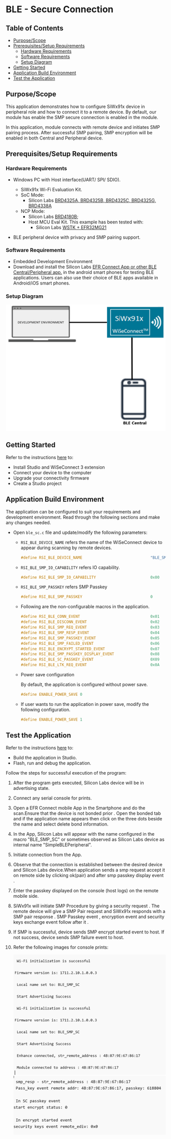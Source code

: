 # BLE - Secure Connection

## Table of Contents

- [Purpose/Scope](#purposescope)
- [Prerequisites/Setup Requirements](#prerequisitessetup-requirements)
  - [Hardware Requirements](#hardware-requirements)
  - [Software Requirements](#software-requirements)
  - [Setup Diagram](#setup-diagram)
- [Getting Started](#getting-started)
- [Application Build Environment](#application-build-environment)
- [Test the Application](#test-the-application)

## Purpose/Scope

This application demonstrates how to configure SiWx91x device in peripheral role and how to connect it to a remote device. By default, our module has enable the SMP secure connection is enabled in the module.

In this application, module connects with remote device and initiates SMP pairing process.  After successful SMP pairing, SMP encryption will be enabled in both Central and Peripheral device.

## Prerequisites/Setup Requirements

### Hardware Requirements

- Windows PC with Host interface(UART/ SPI/ SDIO).
  - SiWx91x Wi-Fi Evaluation Kit.
  - SoC Mode:
    - Silicon Labs [BRD4325A, BRD4325B, BRD4325C, BRD4325G, BRD4338A](https://www.silabs.com/)
  - NCP Mode:
    - Silicon Labs [BRD4180B](https://www.silabs.com/);
    - Host MCU Eval Kit. This example has been tested with:
      - Silicon Labs [WSTK + EFR32MG21](https://www.silabs.com/development-tools/wireless/efr32xg21-bluetooth-starter-kit)

- BLE peripheral device with privacy and SMP pairing support.

### Software Requirements

- Embedded Development Environment
- Download and install the Silicon Labs [EFR Connect App or other BLE Central/Peripheral app.](https://www.silabs.com/developers/efr-connect-mobile-app) in the android smart phones for testing BLE applications. Users can also use their choice of BLE apps available in Android/iOS smart phones.

### Setup Diagram

 ![Figure: Setup Diagram for BLE Secureconnection example](resources/readme/ble_secureconnection_soc_ncp.png)
  
## Getting Started

Refer to the instructions [here](https://docs.silabs.com/wiseconnect/latest/wiseconnect-getting-started/) to:

- Install Studio and WiSeConnect 3 extension
- Connect your device to the computer
- Upgrade your connectivity firmware
- Create a Studio project

## Application Build Environment

The application can be configured to suit your requirements and development environment. Read through the following sections and make any changes needed.

- Open `ble_sc.c` file and update/modify the following parameters:

  - `RSI_BLE_DEVICE_NAME` refers the name of the WiSeConnect device to appear during scanning by remote devices.

      ```c
      #define RSI_BLE_DEVICE_NAME                              "BLE_SMP_SC"
      ```

  - `RSI_BLE_SMP_IO_CAPABILITY` refers IO capability.

      ```c
      #define RSI_BLE_SMP_IO_CAPABILITY                        0x00
      ```

  - `RSI_BLE_SMP_PASSKEY` refers SMP Passkey

      ```c
      #define RSI_BLE_SMP_PASSKEY                              0
      ```

  - Following are the non-configurable macros in the application.

      ```c
      #define RSI_BLE_CONN_EVENT                               0x01
      #define RSI_BLE_DISCONN_EVENT                            0x02
      #define RSI_BLE_SMP_REQ_EVENT                            0x03
      #define RSI_BLE_SMP_RESP_EVENT                           0x04
      #define RSI_BLE_SMP_PASSKEY_EVENT                        0x05
      #define RSI_BLE_SMP_FAILED_EVENT                         0x06
      #define RSI_BLE_ENCRYPT_STARTED_EVENT                    0x07
      #define RSI_BLE_SMP_PASSKEY_DISPLAY_EVENT                0x08
      #define RSI_BLE_SC_PASSKEY_EVENT                         0X09
      #define RSI_BLE_LTK_REQ_EVENT                            0x0A
      ```
  - Power save configuration

    By default, the application is configured without power save.

      ```c
      #define ENABLE_POWER_SAVE 0
      ```

  - If user wants to run the application in power save, modify the following configuration.

      ```c
      #define ENABLE_POWER_SAVE 1
      ```

## Test the Application

Refer to the instructions [here](https://docs.silabs.com/wiseconnect/latest/wiseconnect-getting-started/) to:

- Build the application in Studio.
- Flash, run and debug the application.

Follow the steps for successful execution of the program:

1. After the program gets executed, Silicon Labs device will be in advertising state.

2. Connect any serial console for prints.

3. Open a EFR Connect mobile App in the Smartphone and do the scan.Ensure that the device is not bonded prior . Open the bonded tab and if the application name appears then click on the three dots beside the name and select delete bond information.

4. In the App, Silicon Labs  will appear with the name configured in the macro "BLE_SMP_SC" or sometimes observed as Silicon Labs device as internal name "SimpleBLEPeripheral".

5. Initiate connection from the App.

6. Observe that the connection is established between the desired device and Silicon Labs device.When application sends a smp request accept it on remote side by clicking ok(pair) and after smp passkey display event .

7. Enter the passkey displayed on the console (host logs) on the remote mobile side.  

8. SiWx91x will initiate SMP Procedure by giving a security request . The remote device will give a SMP Pair request and SiWx91x responds with a SMP pair response . SMP Passkey event , encryption event and security keys exchange event follow after it .

9. If SMP is successful, device sends SMP encrypt started event to host. If not success, device sends SMP failure event to host.

10. Refer the following images for console prints:
 
    ![](resources/readme/output.png)
    ![](resources/readme/output_1.png)
